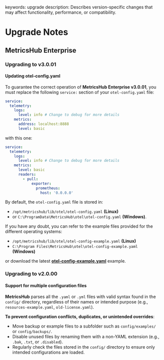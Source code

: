 keywords: upgrade
description: Describes version-specific changes that may affect functionality, performance, or compatibility.

# Upgrade Notes

<!-- MACRO{toc|fromDepth=1|toDepth=2|id=toc} -->

## MetricsHub Enterprise

### Upgrading to v3.0.01

#### Updating otel-config.yaml

To guarantee the correct operation of **MetricsHub Enterprise v3.0.01**, you must replace the following `service:` section of your `otel-config.yaml` file:

```yaml
service:
  telemetry:
    logs:
      level: info # Change to debug for more details
    metrics:
      address: localhost:8888
      level: basic
```

with this one:

```yaml
service:
  telemetry:
    logs:
      level: info # Change to debug for more details
    metrics:
      level: basic
      readers:
        - pull:
            exporter:
              prometheus:
                host: '0.0.0.0'
```

By default, the `otel-config.yaml` file is stored in:

* `/opt/metricshub/lib/otel/otel-config.yaml` **(Linux)**
* or `C:\ProgramData\MetricsHub\otel\otel-config.yaml` **(Windows)**.

If you have any doubt, you can refer to the example files provided for the different operating systems:

* `/opt/metricshub/lib/otel/otel-config-example.yaml` **(Linux)**
* `C:\Program Files\MetricsHub\otel\otel-config-example.yaml` **(Windows)**

or download the latest **[otel-config-example.yaml](https://metricshub.com/docs/latest/resources/config/otel/otel-config-example.yaml)** example.

### Upgrading to v2.0.00

#### Support for multiple configuration files

**MetricsHub** parses all the `.yaml` or `.yml` files with valid syntax found in the `config/` directory, regardless of their names or intended purpose (e.g., `resources-example.yaml`, `old-license.yaml`).

**To prevent configuration conflicts, duplicates, or unintended overrides**:

* Move backup or example files to a subfolder such as `config/examples/` or `config/backups/`.
* Disable unused files by renaming them with a non-YAML extension (e.g., `.bak`, `.txt`, or `.disabled`).
* Regularly check the files stored in the `config/` directory to ensure only intended configurations are loaded.
